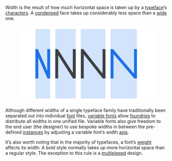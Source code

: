 
Width is the result of how much horizontal space is taken up by a [typeface](/glossary/typeface)’s [characters](/glossary/character). A [condensed](/glossary/condensed_narrow_compressed) face takes up considerably less space than a [wide](/glossary/wide_extended) one.

<figure>

![The “N” character rendered in four different widths, with a faint background shape drawing attention to the width of the entire glyph.](images/thumbnail.svg)

</figure>

Although different widths of a single typeface family have traditionally been separated out into individual [font](/glossary/font) files, [variable fonts](/glossary/variable_fonts) allow [foundries](/glossary/type_foundry) to distribute all widths in one unified file. Variable fonts also give freedom to the end user (the designer) to use bespoke widths in between the pre-defined [instances](/glossary/instance) by adjusting a variable font’s width [axis](/glossary/axis_in_variable_fonts).

It’s also worth noting that in the majority of typefaces, a font’s [weight](/glossary/weight) affects its width: A bold style normally takes up more horizontal space than a regular style. The exception to this rule is a [multiplexed](/glossary/multiplexed_duplexed_uniwidth) design.

